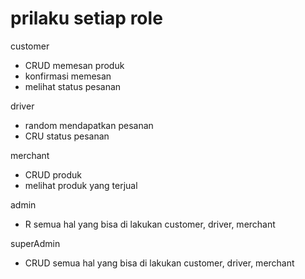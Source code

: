 # prilaku setiap role
customer
- CRUD memesan produk
- konfirmasi memesan
- melihat status pesanan

driver
- random mendapatkan pesanan
- CRU status pesanan

merchant
- CRUD produk
- melihat produk yang terjual

admin
- R semua hal yang bisa di lakukan customer, driver, merchant

superAdmin
- CRUD semua hal yang bisa di lakukan customer, driver, merchant